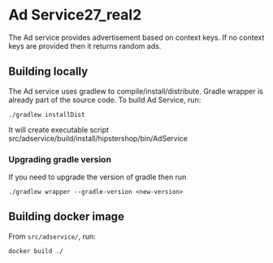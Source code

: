 # Ad Service27_real2

The Ad service provides advertisement based on context keys. If no context keys are provided then it returns random ads.

## Building locally

The Ad service uses gradlew to compile/install/distribute. Gradle wrapper is already part of the source code. To build Ad Service, run:

```
./gradlew installDist
```
It will create executable script src/adservice/build/install/hipstershop/bin/AdService

### Upgrading gradle version
If you need to upgrade the version of gradle then run

```
./gradlew wrapper --gradle-version <new-version>
```

## Building docker image

From `src/adservice/`, run:

```
docker build ./
```

